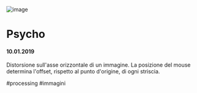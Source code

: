 ![image](https://github.com/KeremTurkyilmaz/TypeMismatchSketches/blob/master/Pyscho/image/pyscho.png)

# Psycho

#### 10.01.2019

Distorsione sull'asse orizzontale di un immagine. La posizione del mouse determina l'offset, rispetto al punto d'origine, di ogni striscia.

\#processing \#immagini
